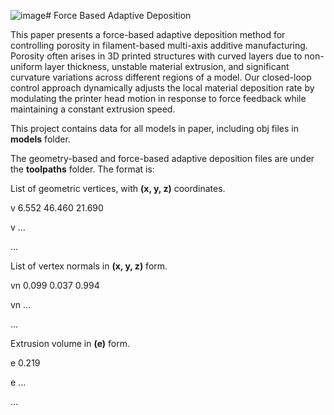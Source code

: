 ![image](https://github.com/user-attachments/assets/5de16dab-81ab-472b-a614-bdde7b06e7b2)# Force Based Adaptive Deposition

This paper presents a force-based adaptive deposition method for controlling porosity in filament-based multi-axis additive manufacturing. Porosity often arises in 3D printed structures with curved layers due to non-uniform layer thickness, unstable material extrusion, and significant curvature variations across different regions of a model. Our closed-loop control approach dynamically adjusts the local material deposition rate by modulating the printer head motion in response to force feedback while maintaining a constant extrusion speed.

This project contains data for all models in paper, including obj files in **models** folder.

The geometry-based and force-based adaptive deposition files are under the **toolpaths** folder. The format is:

List of geometric vertices, with **(x, y, z)** coordinates.

v 6.552 	46.460 	21.690

v ...

...

List of vertex normals in **(x, y, z)** form.

vn 0.099 	0.037 	0.994

vn ...

...

Extrusion volume in **(e)** form.

e 0.219

e ...

...

